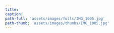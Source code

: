 ```yaml
---
title:
caption:
path-full: 'assets/images/fulls/IMG_1005.jpg'
path-thumb: 'assets/images/thumbs/IMG_1005.jpg'
---
```

